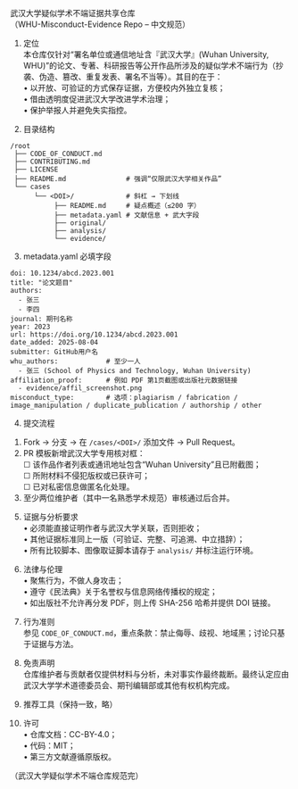武汉大学疑似学术不端证据共享仓库  
（WHU-Misconduct-Evidence Repo – 中文规范）

1. 定位  
本仓库仅针对“署名单位或通信地址含『武汉大学』(Wuhan University, WHU)”的论文、专著、科研报告等公开作品所涉及的疑似学术不端行为（抄袭、伪造、篡改、重复发表、署名不当等）。其目的在于：  
• 以开放、可验证的方式保存证据，方便校内外独立复核；  
• 借由透明度促进武汉大学改进学术治理；  
• 保护举报人并避免失实指控。  



2. 目录结构  
```
/root
 ├── CODE_OF_CONDUCT.md
 ├── CONTRIBUTING.md
 ├── LICENSE
 ├── README.md               # 强调“仅限武汉大学相关作品”
 └── cases
      └── <DOI>/             # 斜杠 → 下划线
           ├── README.md     # 疑点概述（≤200 字）
           ├── metadata.yaml # 文献信息 + 武大字段
           ├── original/
           ├── analysis/
           └── evidence/
```

3. metadata.yaml 必填字段  
```
doi: 10.1234/abcd.2023.001
title: "论文题目"
authors:
  - 张三
  - 李四
journal: 期刊名称
year: 2023
url: https://doi.org/10.1234/abcd.2023.001
date_added: 2025-08-04
submitter: GitHub用户名
whu_authors:            # 至少一人
  - 张三 (School of Physics and Technology, Wuhan University)
affiliation_proof:      # 例如 PDF 第1页截图或出版社元数据链接
  - evidence/affil_screenshot.png
misconduct_type:        # 选项：plagiarism / fabrication / image_manipulation / duplicate_publication / authorship / other
```

4. 提交流程  
1) Fork → 分支 → 在 `/cases/<DOI>/` 添加文件 → Pull Request。  
2) PR 模板新增武汉大学专用核对框：  
   ☐ 该作品作者列表或通讯地址包含“Wuhan University”且已附截图；  
   ☐ 所附材料不侵犯版权或已获许可；  
   ☐ 已对私密信息做匿名化处理。  
3) 至少两位维护者（其中一名熟悉学术规范）审核通过后合并。  

5. 证据与分析要求  
• 必须能直接证明作者与武汉大学关联，否则拒收；  
• 其他证据标准同上一版（可验证、完整、可追溯、中立措辞）；  
• 所有比较脚本、图像取证脚本请存于 `analysis/` 并标注运行环境。  

6. 法律与伦理  
• 聚焦行为，不做人身攻击；  
• 遵守《民法典》关于名誉权与信息网络传播权的规定；  
• 如出版社不允许再分发 PDF，则上传 SHA-256 哈希并提供 DOI 链接。  

7. 行为准则  
参见 `CODE_OF_CONDUCT.md`，重点条款：禁止侮辱、歧视、地域黑；讨论只基于证据与方法。  

8. 免责声明  
仓库维护者与贡献者仅提供材料与分析，未对事实作最终裁断。最终认定应由武汉大学学术道德委员会、期刊编辑部或其他有权机构完成。  

9. 推荐工具（保持一致，略）  

10. 许可  
• 仓库文档：CC-BY-4.0；  
• 代码：MIT；  
• 第三方文献遵循原版权。  

（武汉大学疑似学术不端仓库规范完）
